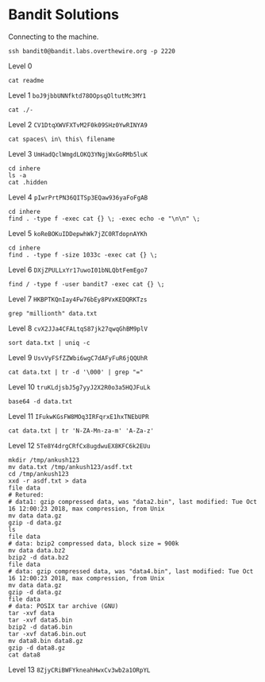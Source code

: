 # Bandit Solutions

Connecting to the machine.
```shell
ssh bandit0@bandit.labs.overthewire.org -p 2220
```



Level 0
```shell
cat readme
```

Level 1 `boJ9jbbUNNfktd78OOpsqOltutMc3MY1`
```shell
cat ./-
```

Level 2 `CV1DtqXWVFXTvM2F0k09SHz0YwRINYA9`
```shell
cat spaces\ in\ this\ filename
```

Level 3 `UmHadQclWmgdLOKQ3YNgjWxGoRMb5luK`
```shell
cd inhere
ls -a
cat .hidden
```

Level 4 `pIwrPrtPN36QITSp3EQaw936yaFoFgAB`
```shell
cd inhere
find . -type f -exec cat {} \; -exec echo -e "\n\n" \;
```

Level 5 `koReBOKuIDDepwhWk7jZC0RTdopnAYKh`
```shell
cd inhere
find . -type f -size 1033c -exec cat {} \;
```

Level 6 `DXjZPULLxYr17uwoI01bNLQbtFemEgo7`
```shell
find / -type f -user bandit7 -exec cat {} \;
```

Level 7 `HKBPTKQnIay4Fw76bEy8PVxKEDQRKTzs`
```shell
grep "millionth" data.txt
```

Level 8 `cvX2JJa4CFALtqS87jk27qwqGhBM9plV`
```shell
sort data.txt | uniq -c
```

Level 9 `UsvVyFSfZZWbi6wgC7dAFyFuR6jQQUhR`
```shell
cat data.txt | tr -d '\000' | grep "="
```

Level 10 `truKLdjsbJ5g7yyJ2X2R0o3a5HQJFuLk`
```shell
base64 -d data.txt
```

Level 11 `IFukwKGsFW8MOq3IRFqrxE1hxTNEbUPR`
```shell
cat data.txt | tr 'N-ZA-Mn-za-m' 'A-Za-z'
```

Level 12 `5Te8Y4drgCRfCx8ugdwuEX8KFC6k2EUu`
```shell
mkdir /tmp/ankush123
mv data.txt /tmp/ankush123/asdf.txt
cd /tmp/ankush123
xxd -r asdf.txt > data
file data
# Retured: 
# data1: gzip compressed data, was "data2.bin", last modified: Tue Oct 16 12:00:23 2018, max compression, from Unix
mv data data.gz
gzip -d data.gz
ls
file data
# data: bzip2 compressed data, block size = 900k
mv data data.bz2
bzip2 -d data.bz2
file data
# data: gzip compressed data, was "data4.bin", last modified: Tue Oct 16 12:00:23 2018, max compression, from Unix
mv data data.gz
gzip -d data.gz
file data
# data: POSIX tar archive (GNU)
tar -xvf data
tar -xvf data5.bin
bzip2 -d data6.bin
tar -xvf data6.bin.out
mv data8.bin data8.gz
gzip -d data8.gz
cat data8
```

Level 13 `8ZjyCRiBWFYkneahHwxCv3wb2a1ORpYL`
```shell

```
